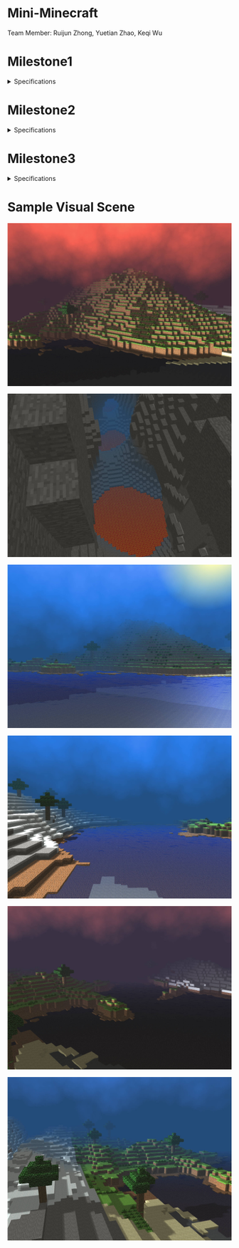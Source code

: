 # Mini-Minecraft
Team Member: Ruijun Zhong, Yuetian Zhao, Keqi Wu

# Milestone1
<details>
  <summary> Specifications </summary>
  
## Game Engine Tick Function and Player Physics (Ruijun Zhong)
**Player Movement Control**
  * **F key**: Enable or disable flight mode
  * **Mouse Movement**: Control Camera Orientation using polar coordinates.
  * **WASD Keys**: directional player movement relative to the camera's orientation, enhancing navigation within the voxel-based environment.
  * **Space Key**: Activates the jump functionality, allowing the player to overcome obstacles and explore vertical terrain features.
  * **Q&E Keys**: Accelerate postively or negatively along up vector during flight mode
  * **Shift  Key**: Engages a speed multiplier, providing the capability for accelerated movement across expansive terrains.  

**Physics**
  * **Gravity Simulation**: Applies a constant downward force on the player, necessitating strategic navigation and engagement with various terrain elevations.
  * **Friction Implementation**: Decelerates player movement over time, preventing unrealistic perpetual motion and enhancing the realism of player-terrain interactions.
  * **External Forces**:  Considers additional environmental forces, enabling dynamic player responses to various game world stimuli.

**Collision Detection**
  * **Grid Marching Technique**: Utilizes ray casting for precise collision prediction and prevention, ensuring terrain solidity is respected.
  * **Terrain Interaction:**: Modifies player movement based on detected voxel collisions, maintaining consistent and realistic interactions within the game environment.
  * **Ray Casting VS Object-Object Intersection Preference**: Selected over AABB intersection to improve collision detection reliability, crucial for avoiding missed collisions at lower frame rates and preventing "tunneling" through terrain.

  **Block Interaction**
  * **Left Mouse Click**: Removes a block from the terrain. This action utilizes a precise ray casting technique to determine the specific block the player is targeting, allowing for accurate and intuitive terrain modification.
  * **Right Mouse Click**: Places a new block adjacent to the targeted terrain block. The placement algorithm ensures the new block is positioned in direct relation to the block face the player is looking at, providing a seamless and intuitive building experience.
    
## Procedural Terrain (Yuetian Zhao)
**Grassland** : The grasslands terrain is generated using two-dimensional fractal Brownian Motion (fBM) driven by a Perlin noise function.

**mountains** : The mountains terrain is friven by fractal perlin noise, in order to make mountains sharper we use pow function and smoothstep for transition. 

**ProcTerrainGen** : The class stores all the noise function used in milestone1 and for future use.

## Efficient Terrain Rendering and Chunking (Keqi Wu)
**Chunk Inherited from drawable**

The primary goal is to accumulate VBO (Vertex Buffer Object) data for a chunk and store this data in memory to facilitate rendering. In the process of gathering VBO data, only the faces of opaque blocks that are adjacent to empty spaces (air) are considered for rendering. This entails appending the vertices, normals, colors, and UV coordinates of these faces to the VBO data. For blocks situated at the boundaries of a chunk, adjacent chunks are consulted to determine the status of blocks neighboring those at the edge.

**Interleaved VBO Data**

Given that the setup includes just a single buffer array besides the index buffer array, it's necessary only to use generateBuffer() along with POSITION, NORMAL, COLOR. Following this, the buffer data should be linked with POSITION, NORMAL, COLOR. Within shaderprogram.cpp, the addition of a drawInterleaved(Drawable &d) function facilitates the drawing of the buffer. This function details the starting points for each type of data—position, normal, color, UV coordinates—and outlines the stride required for accurately accessing each piece of information.

**Terrain expansion**

During each update cycle, the program verifies if the 81 chunks around the player, forming a 9 x 9 chunk area, have been initialized and whether their VBO data has been generated. If any chunks have not been created or their VBO data is missing, the program proceeds to instantiate these chunks and generate the necessary VBO data. There's a specific member variable, named m_ChunkVBOs, responsible for holding the VBOs of all chunks that are currently loaded. Within the draw function, there's a loop that traverses this chunk, rendering each chunk for which VBO data exists.
</details>

# Milestone2
<details>
  <summary> Specifications </summary>

## Cave Systems & Multithread(currently got issue here) (Keqi Wu)
* **Caves Generation**: 3d Perlin Noise was used to generate the cave systems, which are uniformly distributed beneath the entire surface terrain. If the noise value returned by getCaveHeight(x,y,z) is less than zero, we place STONE blocks; otherwise, we place LAVA or EMPTY blocks based on height.
*  **Collision Detection**: To prevent collisions with transparent objects, we do not set the velocity to zero if the hit block is transparent (WATER, LAVA).
*  **Post Processing**: Added color offset when under water and lava.
*  **multithread**: Also tried to implement another version of Multithread, containing some thread designing issues that cause crashes randomly. The terrain can be generated on my machine but not on team members machine (on MS1). When migrate to MS2, the program crashes.

## Texturing and Texture Animation (Ruijun Zhong)
**Player Movement Control**
  * **Sample From Texture Atlas**: Sample the texture from a texture atlas to consolidate multiple textures into a single program, reducing drawcalls and optimizing performance in real-time rendering.
  * **Texture Animation**: Animate the texture to enhance realism
  * **Transparent Blend Rendering**: Employ transparent blending techniques by rendering opaque objects first and transparent objects second, using separate Vertex Buffer Objects (VBOs) to avoid issues caused by the depth buffer. This approach ensures that if the transparent rendering is incorrect, it won't obstruct the visibility of other objects.

## Multithread & lava/water swim (Yuetian Zhao) 
**multithread**
  * **BlockTypeWorker**: use noise to generate terrain information
  * **VBOWorker**: used to generate data for our VBO and then pass to the shader.
  * **Swim**: swim in lava and water : change the velocity, so player can swim in the lava and water
</details>

# Milestone3
<details>
  <summary> Specifications </summary>

## Normal Mapping & Shdaow Map & Water Wave (Lighting) & Distance Fog & Defered Rendering Pipline(Ruijun Zhong)

* **Normal Map**: Apply Normal to make Minecraft Cube realistic

* **Shdaow Map**: For the Shadow Map implementation, Percentage-Closer Filtering (PCF) is utilized to enhance the visual quality of shadows. This technique softens the edges of shadows, making them appear more natural and less pixelated. The depth of objects from the light's perspective is recorded using a light view depth map, which is crucial for determining whether a pixel is in shadow or lighted. This method helps to accurately simulate the effect of shadows cast by light sources in 3D environments.
  
* **Water Wave (Lighting)**: The water wave simulation incorporates advanced lighting models to achieve realistic effects. Using the Blinn-Phong lighting model, specular highlights are rendered on the water surface based on the viewer and light direction, enhancing the visual perception of water surface undulations. Additionally, the Fresnel effect is employed to adjust the reflectivity of the water surface depending on the viewing angle; the water becomes more transparent as the viewing angle approaches grazing angles. This dynamic interaction of light with the water surface brings a lifelike quality to the scene.

* **Distance Fog**: The implementation of Distance Fog involves a technique that simulates atmospheric effects by gradually increasing the opacity of fog with distance from the camera. The color and density of the fog are dynamically adjusted based on the depth of the scene and a procedural skybox color, which allows for a seamless blend of the fog with the background sky, creating a depth cue and enhancing the perception of distance in the virtual environment.

* **Deferred Rendering Pipline**: The Deferred Rendering Pipeline is a powerful rendering technique used to handle multiple light sources efficiently in complex scenes. In this method, the rendering process is split into two main phases: the geometry pass and the lighting pass. During the geometry pass, data about scene geometry, such as positions, normals, and material properties, are captured in textures (G-buffers) without any lighting calculations. In the subsequent lighting pass, these textures are used to perform lighting calculations for each pixel independently, which allows for handling numerous dynamic lights and complex material interactions more effectively. This technique is especially beneficial for scenes with high geometric complexity and diverse lighting conditions.

## Day and night cycle & Post-process Camera Overlay & Water Wave (motion part) (Keqi Wu)

* **Day and night cycle**: Sky GLSL fragment shader crafts a dynamic sky environment by altering light and color based on the sun's continually changing position. Utilizing an inverse view projection matrix, it transforms screen coordinates to world coordinates, establishing the foundation for simulating atmospheric effects. The shader calculates ray directions from the camera, essential for rendering the light scattering across the sky. Worley noise generates animated, realistic cloud textures, contributing depth and movement to the sky. Sphere-to-UV mapping is employed to apply these textures onto a simulated spherical dome, enhancing the visual impression of a curved atmosphere. Color transitions are meticulously handled, shifting between distinct palettes for noon, sunset, and dusk based on the sun's elevation and angle relative to the observer. This blending is tuned to reflect the sun's position, with special effects like a glowing sun that dynamically changes in appearance and intensity. The result is a visually compelling sky simulation that enhances the realism and depth of 3D scenes, making the shader integral to immersive outdoor environments.
  
* **Water Wave (motion part)**: The vertex shader simulates water wave motion on geometry marked as "animated" by utilizing vertex attributes. This effect is achieved by applying a sine and cosine function to the world-space coordinates (x, z) of each vertex. The amplitude and frequency of the waves are varied by using a noise function based on the vertex position, creating a more natural and less uniform appearance. The calculated wave offsets the y-coordinate of the vertex position, giving the impression of undulating water. The shader ensures the adjustments are perspective-correct by scaling the offset by the w-component of the clip space position, enhancing the realism of the effect.

* **Post-process Camera Overlay**: The water GLSL fragment shader simulates a dynamic water effect by blending textural data with procedural noise. It retrieves color from an albedo texture and modifies it using a fractal brownian motion (fbm) function, which applies cubic interpolation for noise generation across three-dimensional space. This noise influences the texture's brightness, simulating light interaction with moving water surfaces. Additionally, the shader creates a shimmering effect using a complex trigonometric transformation, enhancing the water's visual complexity. This combination of texture manipulation and procedural generation creates a realistic and dynamic water overlay. The lava shader simulates fluid flow across surfaces by computing a noise-based distortion field. It uses a noise function to determine the flow direction and intensity at various points, adjusted dynamically by the shader's time variable, simulating natural fluid movement. This is further processed to compute gradients and influence the flow's directionality. The result is visually represented as a color modulation over the albedo texture, adding a sense of depth and motion to the rendered surface, mimicking the appearance of flowing, viscous material.

## Additional Biomes & Procedurally placed assets (Yuetian Zhao)
* **Additional Biomes**: Incorporate the new block types 'SNOW' and 'SAND' into terrain generation system. Utilize two distinct noise functions, Perlin noise and fbm, to generate detailed maps representing moisture and temperature distributions across your virtual world. These maps serve as dynamic templates, capturing the nuanced variations in moisture levels and thermal gradients that influence biome formations. Leveraging the information from these maps, implement an intelligent biome determination mechanism. This algorithmic approach analyzes the moisture and temperature data at each point of your terrain, allowing it to categorize regions into different biomes such as lush grasslands. By defining specific thresholds and criteria based on environmental factors, system can accurately discern which biome characteristics are prevalent in each area. Once the biomes are identified, integrate them into terrain generation pipeline. As the terrain takes shape. For instance, 'SNOW' blocks should adorn frigid landscapes characterized by low temperatures and high moisture, while 'SAND' blocks find their home in arid expanses with minimal moisture content. Simulating natural ecosystems where different biomes coexist harmoniously.

* **Procedurally placed assets **: Add CACTUS, RED_FLOWER, AND LONG/MID GRASS to the biome, for trees and cactus, use two noise function to determine one region, and in that region, only one tree can exist, for grass and flower, use one perlin noise to determine a position should place asset or not.   
</details>

# Sample Visual Scene

![](demo/Result1.jpg)

![](demo/Result2.jpg)

![](demo/Result3.jpg)

![](demo/Result4.jpg)

![](demo/Result5.jpg)

![](demo/Result6.jpg)
